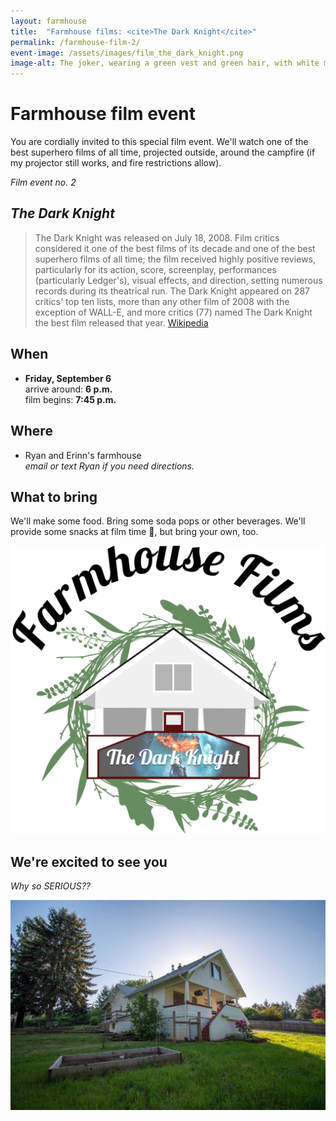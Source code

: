 ```yaml
---
layout: farmhouse
title:  "Farmhouse films: <cite>The Dark Knight</cite>"
permalink: /farmhouse-film-2/
event-image: /assets/images/film_the_dark_knight.png
image-alt: The joker, wearing a green vest and green hair, with white makeup and a pronounced red smile
---
```


# Farmhouse film event

You are cordially invited to this special film event. We'll watch one of the best superhero films of all time, projected outside, around the campfire (if my projector still works, and fire restrictions allow).

<cite>Film event no. 2</cite>

## <cite>The Dark Knight</cite>

> The Dark Knight was released on July 18, 2008. Film critics considered it one of the best films of its decade and one of the best superhero films of all time; the film received highly positive reviews, particularly for its action, score, screenplay, performances (particularly Ledger's), visual effects, and direction, setting numerous records during its theatrical run. The Dark Knight appeared on 287 critics' top ten lists, more than any other film of 2008 with the exception of WALL-E, and more critics (77) named The Dark Knight the best film released that year. [Wikipedia](https://en.m.wikipedia.org/wiki/The_Dark_Knight_(film))

## When

- **Friday, September 6**
<br> arrive around: **6 p.m.**
<br> film begins: **7:45 p.m.**

## Where
- Ryan and Erinn's farmhouse
<br><em>email or text Ryan if you need directions.</em>

## What to bring
We'll make some food. Bring some soda pops or other beverages. We'll provide some snacks at film time 🍿, but bring your own, too.

![The farmhouse logo, a botanical theme, with The Dark Knight projected in front](/assets/images/the-farmhouse-invite-film-darkknight.jpg)

## We're excited to see you

<cite>Why so SERIOUS??</cite>

![The Farmhouse in the gloaming](/assets/images/farmhouse.jpg)